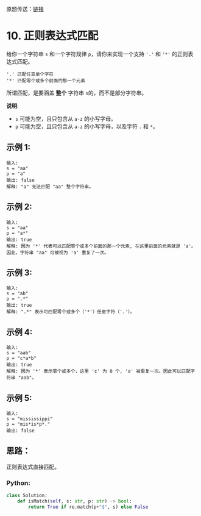 原题传送：[链接](https://leetcode-cn.com/problems/regular-expression-matching/)
# 10. 正则表达式匹配
给你一个字符串 ```s``` 和一个字符规律 ```p```，请你来实现一个支持 ```'.'``` 和 ```'*'``` 的正则表达式匹配。

```
'.' 匹配任意单个字符
'*' 匹配零个或多个前面的那一个元素
```

所谓匹配，是要涵盖 **整个** 字符串 ```s```的，而不是部分字符串。

**说明**:
* ```s``` 可能为空，且只包含从 ```a-z``` 的小写字母。
* ```p``` 可能为空，且只包含从 ```a-z``` 的小写字母，以及字符 ```.``` 和 ```*```。

## 示例 1:

```
输入:
s = "aa"
p = "a"
输出: false
解释: "a" 无法匹配 "aa" 整个字符串。
```

## 示例 2:

```
输入:
s = "aa"
p = "a*"
输出: true
解释: 因为 '*' 代表可以匹配零个或多个前面的那一个元素, 在这里前面的元素就是 'a'。因此，字符串 "aa" 可被视为 'a' 重复了一次。
```

## 示例 3:

```
输入:
s = "ab"
p = ".*"
输出: true
解释: ".*" 表示可匹配零个或多个（'*'）任意字符（'.'）。
```

## 示例 4:

```
输入:
s = "aab"
p = "c*a*b"
输出: true
解释: 因为 '*' 表示零个或多个，这里 'c' 为 0 个, 'a' 被重复一次。因此可以匹配字符串 "aab"。
```

## 示例 5:

```
输入:
s = "mississippi"
p = "mis*is*p*."
输出: false
```

## 思路：
正则表达式直接匹配。

### Python:
```python
class Solution:
    def isMatch(self, s: str, p: str) -> bool:
        return True if re.match(p+"$", s) else False
```

